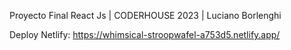 Proyecto Final React Js | CODERHOUSE 2023 | Luciano Borlenghi

Deploy Netlify:
https://whimsical-stroopwafel-a753d5.netlify.app/